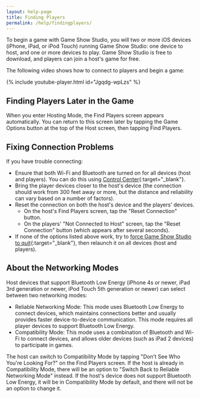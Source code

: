 ```yaml
---
layout: help-page
title: Finding Players
permalink: /help/findingplayers/
---
```


To begin a game with Game Show Studio, you will two or more iOS devices (iPhone, iPad, or iPod Touch) running Game Show Studio: one device to host, and one or more devices to play. Game Show Studio is free to download, and players can join a host's game for free.

The following video shows how to connect to players and begin a game:

{% include youtube-player.html id="Jgqdg-wpLzs" %}

## Finding Players Later in the Game

When you enter Hosting Mode, the Find Players screen appears automatically. You can return to this screen later by tapping the Game Options button at the top of the Host screen, then tapping Find Players.

## Fixing Connection Problems

If you have trouble connecting:

* Ensure that both Wi-Fi and Bluetooth are turned on for all devices (host and players). You can do this using [Control Center](https://support.apple.com/en-us/HT202769){:target="_blank<!-- markup clean_ -->"}.
* Bring the player devices closer to the host's device (the connection should work from 300 feet away or more, but the distance and reliability can vary based on a number of factors).
* Reset the connection on both the host's device and the players' devices.
    * On the host's Find Players screen, tap the "Reset Connection" button.
    * On the players' "Not Connected to Host" screen, tap the "Reset Connection" button (which appears after several seconds).
* If none of the options listed above work, try to [force Game Show Studio to quit](https://support.apple.com/en-us/HT201330){:target="_blank<!-- markup clean_ -->"}, then relaunch it on all devices (host and players).

## About the Networking Modes

Host devices that support Bluetooth Low Energy (iPhone 4s or newer, iPad 3rd generation or newer, iPod Touch 5th generation or newer) can select between two networking modes:

* Reliable Networking Mode: This mode uses Bluetooth Low Energy to connect devices, which maintains connections better and usually provides faster device-to-device communication. This mode requires all player devices to support Bluetooth Low Energy.
* Compatibility Mode: This mode uses a combination of Bluetooth and Wi-Fi to connect devices, and allows older devices (such as iPad 2 devices) to participate in games.

The host can switch to Compatibility Mode by tapping "Don't See Who You're Looking For?" on the Find Players screen. If the host is already in Compatibility Mode, there will be an option to "Switch Back to Reliable Networking Mode" instead. If the host's device does not support Bluetooth Low Energy, it will be in Compatibility Mode by default, and there will not be an option to change it.

